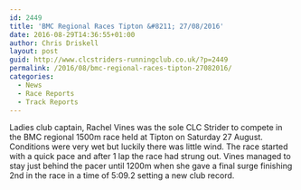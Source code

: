 ```yaml
---
id: 2449
title: 'BMC Regional Races Tipton &#8211; 27/08/2016'
date: 2016-08-29T14:36:55+01:00
author: Chris Driskell
layout: post
guid: http://www.clcstriders-runningclub.co.uk/?p=2449
permalink: /2016/08/bmc-regional-races-tipton-27082016/
categories:
  - News
  - Race Reports
  - Track Reports
---
```

Ladies club captain, Rachel Vines was the sole CLC Strider to compete in the BMC regional 1500m race held at Tipton on Saturday 27 August. Conditions were very wet but luckily there was little wind. The race started with a quick pace and after 1 lap the race had strung out. Vines managed to stay just behind the pacer until 1200m when she gave a final surge finishing 2nd in the race in a time of 5:09.2 setting a new club record.